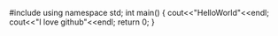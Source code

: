 #include<iostream>
using namespace std;
int main()
{
    cout<<"HelloWorld"<<endl;
    cout<<"I love github"<<endl;
    return 0;
}
